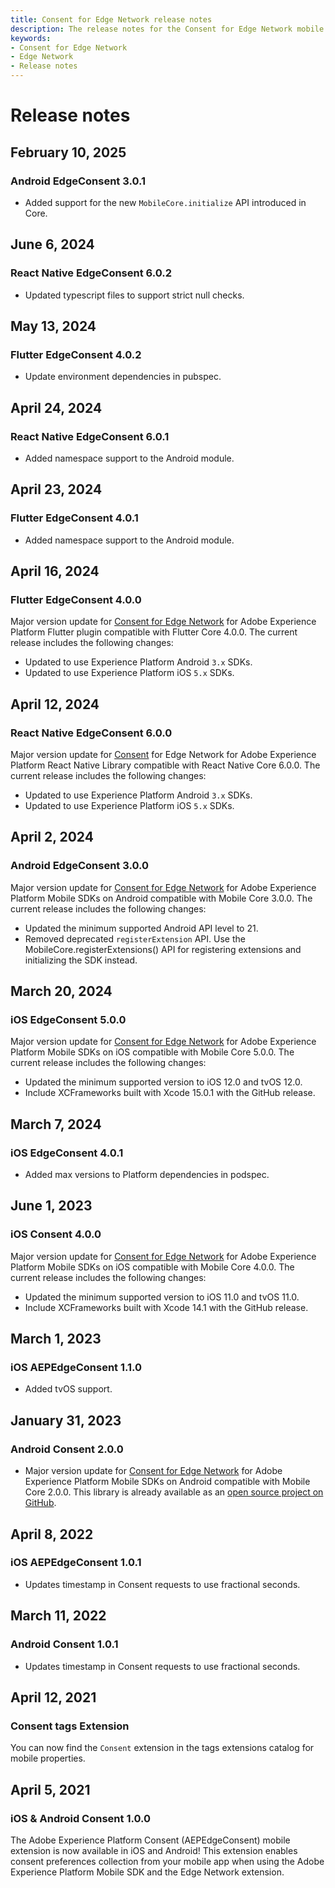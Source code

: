 ```yaml
---
title: Consent for Edge Network release notes
description: The release notes for the Consent for Edge Network mobile extension.
keywords:
- Consent for Edge Network
- Edge Network
- Release notes
---
```


# Release notes

## February 10, 2025

### Android EdgeConsent 3.0.1

* Added support for the new `MobileCore.initialize` API introduced in Core.

## June 6, 2024

### React Native EdgeConsent 6.0.2

* Updated typescript files to support strict null checks.

## May 13, 2024

### Flutter EdgeConsent 4.0.2

* Update environment dependencies in pubspec.

## April 24, 2024

### React Native EdgeConsent 6.0.1

* Added namespace support to the Android module.

## April 23, 2024

### Flutter EdgeConsent 4.0.1

* Added namespace support to the Android module.

## April 16, 2024

### Flutter EdgeConsent 4.0.0

Major version update for [Consent for Edge Network](https://github.com/adobe/aepsdk_flutter/tree/main/plugins/flutter_aepedgeconsent) for Adobe Experience Platform Flutter plugin compatible with Flutter Core 4.0.0. The current release includes the following changes:

* Updated to use Experience Platform Android `3.x` SDKs.
* Updated to use Experience Platform iOS `5.x` SDKs.

## April 12, 2024

### React Native EdgeConsent 6.0.0

Major version update for [Consent](https://github.com/adobe/aepsdk-react-native/tree/main/packages/edgeconsent) for Edge Network for Adobe Experience Platform React Native Library compatible with React Native Core 6.0.0. The current release includes the following changes:

* Updated to use Experience Platform Android `3.x` SDKs.
* Updated to use Experience Platform iOS `5.x` SDKs.

## April 2, 2024

### Android EdgeConsent 3.0.0

Major version update for [Consent for Edge Network](./index.md) for Adobe Experience Platform Mobile SDKs on Android compatible with Mobile Core 3.0.0. The current release includes the following changes:

* Updated the minimum supported Android API level to 21.
* Removed deprecated `registerExtension` API. Use the MobileCore.registerExtensions() API for registering extensions and initializing the SDK instead.

## March 20, 2024

### iOS EdgeConsent 5.0.0

Major version update for [Consent for Edge Network](./index.md) for Adobe Experience Platform Mobile SDKs on iOS compatible with Mobile Core 5.0.0. The current release includes the following changes:

* Updated the minimum supported version to iOS 12.0 and tvOS 12.0.
* Include XCFrameworks built with Xcode 15.0.1 with the GitHub release.

## March 7, 2024

### iOS EdgeConsent 4.0.1

* Added max versions to Platform dependencies in podspec.

## June 1, 2023

### iOS Consent 4.0.0

Major version update for [Consent for Edge Network](./index.md) for Adobe Experience Platform Mobile SDKs on iOS compatible with Mobile Core 4.0.0. The current release includes the following changes:

* Updated the minimum supported version to iOS 11.0 and tvOS 11.0.
* Include XCFrameworks built with Xcode 14.1 with the GitHub release.

## March 1, 2023

### iOS AEPEdgeConsent 1.1.0

* Added tvOS support.

## January 31, 2023

### Android Consent 2.0.0

* Major version update for [Consent for Edge Network](./index.md) for Adobe Experience Platform Mobile SDKs on Android compatible with Mobile Core 2.0.0. This library is already available as an [open source project on GitHub](https://github.com/adobe/aepsdk-edgeconsent-android).

## April 8, 2022

### iOS AEPEdgeConsent 1.0.1

* Updates timestamp in Consent requests to use fractional seconds.

## March 11, 2022

### Android Consent 1.0.1

* Updates timestamp in Consent requests to use fractional seconds.

## April 12, 2021

### Consent tags Extension

You can now find the `Consent` extension in the tags extensions catalog for mobile properties.

## April 5, 2021

### iOS & Android Consent 1.0.0

The Adobe Experience Platform Consent (AEPEdgeConsent) mobile extension is now available in iOS and Android! This extension enables consent preferences collection from your mobile app when using the Adobe Experience Platform Mobile SDK and the Edge Network extension.
